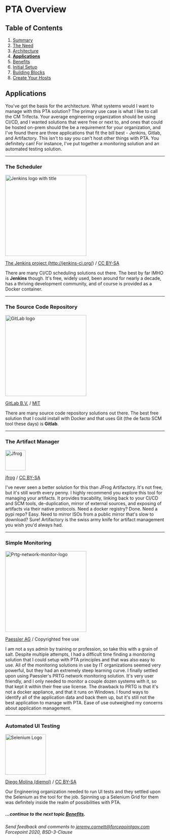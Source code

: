 # PTA Overview

## Table of Contents

1. [Summary](README.md)
1. [The Need](the_need.md)
1. [Architecture](architecture.md)
1. __[Applications](applications.md)__
1. [Benefits](benefits.md)
1. [Initial Setup](initial_setup.md)
1. [Building Blocks](building_blocks.md)
1. [Create Your Hosts](create_your_hosts.md)

## Applications

You've got the basis for the architecture. What systems would I want to manage with this PTA solution?
The primary use case is what I like to call the CM Trifecta. Your average engineering organization
should be using CI/CD, and I wanted solutions that were free or next to, and ones that could be hosted on-prem
should the be a requirement for your organization, 
and I've found there are three applications that fit the bill best - Jenkins, Gitlab, and Artifactory. This isn't
to say you can't host other things with PTA. You definitely can! For instance, I've put together a monitoring solution
and an automated testing solution.

---

### The Scheduler

<a title="The Jenkins project (http://jenkins-ci.org/) / CC BY-SA (https://creativecommons.org/licenses/by-sa/3.0)" href="https://commons.wikimedia.org/wiki/File:Jenkins_logo_with_title.svg"><img width="256" alt="Jenkins logo with title" src="https://upload.wikimedia.org/wikipedia/commons/thumb/e/e3/Jenkins_logo_with_title.svg/256px-Jenkins_logo_with_title.svg.png"></a>

<a href="https://commons.wikimedia.org/wiki/File:Jenkins_logo_with_title.svg" title="via Wikimedia Commons">The Jenkins project (http://jenkins-ci.org/)</a> / <a href="https://creativecommons.org/licenses/by-sa/3.0">CC BY-SA</a>

There are many CI/CD scheduling solutions out there. The best by far IMHO is __Jenkins__ though.
It's free, widely used, been around for nearly a decade, has a thriving development community,
and of course is provided as a Docker container.

---

### The Source Code Repository

<a title="GitLab B.V. / MIT (http://opensource.org/licenses/mit-license.php)" href="https://commons.wikimedia.org/wiki/File:GitLab_logo.svg"><img width="256" alt="GitLab logo" src="https://upload.wikimedia.org/wikipedia/commons/thumb/e/e1/GitLab_logo.svg/256px-GitLab_logo.svg.png"></a>

<a href="https://commons.wikimedia.org/wiki/File:GitLab_logo.svg" title="via Wikimedia Commons">GitLab B.V.</a> / <a href="http://opensource.org/licenses/mit-license.php">MIT</a>

There are many source code repository solutions out there. The best free solution
that I could install with Docker and that uses Git (the de facto SCM tool these days) is __Gitlab__.

---

### The Artifact Manager

<a title="jfrog / CC BY-SA (https://creativecommons.org/licenses/by-sa/4.0)" href="https://commons.wikimedia.org/wiki/File:Jfrog.png"><img width="64" alt="Jfrog" src="https://upload.wikimedia.org/wikipedia/commons/e/e0/Jfrog.png"></a>

<a href="https://commons.wikimedia.org/wiki/File:Jfrog.png" title="via Wikimedia Commons">jfrog</a> / <a href="https://creativecommons.org/licenses/by-sa/4.0">CC BY-SA</a>

I've never seen a better solution for this than JFrog Artifactory. It's not free,
but it's still worth every penny. I highly recommend you explore this tool for managing your artifacts.
It provides tracability, linking back to your CI/CD and SCM tools, de-duplication, mirror of external sources,
and exposing of artifacts via their native protocols. Need a docker registry? Done. Need a pypi repo? Easy.
Need to mirror ISOs from a public mirror that's slow to download? Sure! Artifactory is the swiss army knife 
for artifact management you wish you'd always had.

---

### Simple Monitoring

<a title="Paessler AG / Copyrighted free use" href="https://commons.wikimedia.org/wiki/File:Prtg-network-monitor-logo.png"><img width="256" alt="Prtg-network-monitor-logo" src="https://upload.wikimedia.org/wikipedia/commons/thumb/6/69/Prtg-network-monitor-logo.png/256px-Prtg-network-monitor-logo.png"></a>

<a href="https://commons.wikimedia.org/wiki/File:Prtg-network-monitor-logo.png" title="via Wikimedia Commons">Paessler AG</a> / Copyrighted free use

I am not a sys admin by training or profession, so take this with a grain of salt. 
Despite multiple attempts, I had a difficult time finding
a monitoring solution that I could setup with PTA principles and that was also easy to use. 
All of the monitoring solutions in use by IT organizations seemed very powerful, but they had an extremely
steep learning curve. I finally settled upon using Paessler's PRTG network monitoring solution. It's very
user friendly, and I only needed to monitor a couple dozen systems with it, so that kept it within
their free use license. The drawback to PRTG is that it's not a docker appliance, and that it runs on Windows.
I found ways to identify all of the application data and back them up, but it's still not the best application
to manage with PTA. Ease of use outweighed my concerns about application management.

---

### Automated UI Testing

<a title="Diego Molina (diemol) / CC BY-SA (https://creativecommons.org/licenses/by-sa/4.0)" href="https://commons.wikimedia.org/wiki/File:Selenium_Logo.png"><img width="128" alt="Selenium Logo" src="https://upload.wikimedia.org/wikipedia/commons/thumb/d/d5/Selenium_Logo.png/128px-Selenium_Logo.png"></a>

<a href="https://commons.wikimedia.org/wiki/File:Selenium_Logo.png" title="via Wikimedia Commons">Diego Molina (diemol)</a> / <a href="https://creativecommons.org/licenses/by-sa/4.0">CC BY-SA</a>

Our Engineering organization needed to run UI tests and they settled upon the Selenium as the tool for the job. 
Spinning up a Selenium Grid for them was definitely inside the realm of possibilities with PTA.


##### ...continue to the next topic [Benefits](benefits.md).

_Send feedback and comments to [jeremy.cornett@forcepointgov.com](mailto:jeremy.cornett@forcepointgov.com) Forcepoint 2020, BSD-3-Clause_